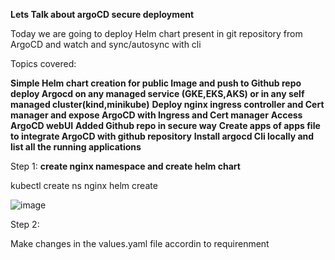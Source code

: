 **Lets Talk about argoCD secure deployment**

Today we are going to deploy Helm chart present in git repository from ArgoCD and watch and sync/autosync with cli

Topics covered:

**Simple Helm chart creation for public Image and push to Github repo**
**deploy Argocd on any managed service (GKE,EKS,AKS) or in any self managed cluster(kind,minikube)**
**Deploy nginx ingress controller and Cert manager and expose ArgoCD with Ingress and Cert manager**
**Access ArgoCD webUI**
**Added Github repo in secure way**
**Create apps of apps file to integrate ArgoCD with github repository**
**Install argocd Cli locally and list all the running applications**


Step 1: 
**create nginx namespace and create helm chart**

kubectl create ns nginx
helm create <chart name>

![image](https://github.com/Shubham2194/kubernetes-CKA/assets/83746560/4ca45ead-022c-4403-8466-6af8a70aa265)

Step 2:

Make changes in the values.yaml file accordin to requirenment 
